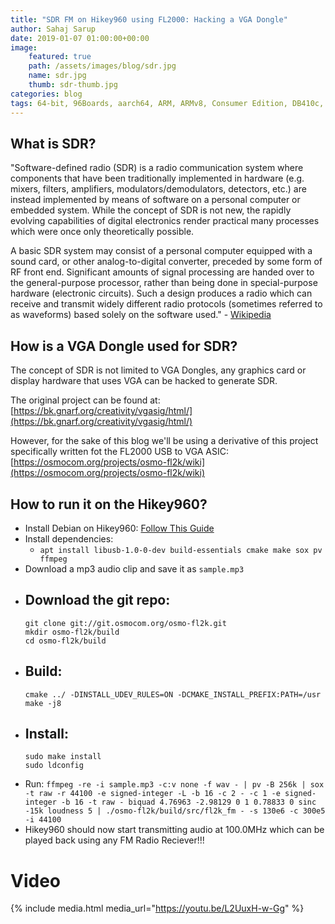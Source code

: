 ```yaml
---
title: "SDR FM on Hikey960 using FL2000: Hacking a VGA Dongle"
author: Sahaj Sarup
date: 2019-01-07 01:00:00+00:00
image:
    featured: true
    path: /assets/images/blog/sdr.jpg
    name: sdr.jpg
    thumb: sdr-thumb.jpg
categories: blog
tags: 64-bit, 96Boards, aarch64, ARM, ARMv8, Consumer Edition, DB410c, dragonboard410c, Linaro, Linux, fedora, arm64, aarch64, rock960, emulation, lakka
---
```


## What is SDR?
"Software-defined radio (SDR) is a radio communication system where components that have been traditionally implemented in hardware (e.g. mixers, filters, amplifiers, modulators/demodulators, detectors, etc.) are instead implemented by means of software on a personal computer or embedded system. While the concept of SDR is not new, the rapidly evolving capabilities of digital electronics render practical many processes which were once only theoretically possible.

A basic SDR system may consist of a personal computer equipped with a sound card, or other analog-to-digital converter, preceded by some form of RF front end. Significant amounts of signal processing are handed over to the general-purpose processor, rather than being done in special-purpose hardware (electronic circuits). Such a design produces a radio which can receive and transmit widely different radio protocols (sometimes referred to as waveforms) based solely on the software used." - [Wikipedia](https://en.wikipedia.org/wiki/Software-defined_radio)

## How is a VGA Dongle used for SDR?
The concept of SDR is not limited to VGA Dongles, any graphics card or display hardware that uses VGA can be hacked to generate SDR.

The original project can be found at: [https://bk.gnarf.org/creativity/vgasig/html/](https://bk.gnarf.org/creativity/vgasig/html/)

However, for the sake of this blog we'll be using a derivative of this project specifically written fot the FL2000 USB to VGA ASIC: [https://osmocom.org/projects/osmo-fl2k/wiki](https://osmocom.org/projects/osmo-fl2k/wiki)

## How to run it on the Hikey960?
- Install Debian on Hikey960: [Follow This Guide](https://www.96boards.org/documentation/consumer/hikey/hikey960/downloads/Debian.md.html)
- Install dependencies:
    - `apt install libusb-1.0-0-dev build-essentials cmake make sox pv ffmpeg`
- Download a mp3 audio clip and save it as `sample.mp3`
- Download the git repo:
    - 
    ```
    git clone git://git.osmocom.org/osmo-fl2k.git
    mkdir osmo-fl2k/build
    cd osmo-fl2k/build
    ```
- Build:
    - 
    ```
    cmake ../ -DINSTALL_UDEV_RULES=ON -DCMAKE_INSTALL_PREFIX:PATH=/usr
    make -j8
    ```
- Install:
    - 
    ```
    sudo make install
    sudo ldconfig
    ```
- Run: `ffmpeg -re -i sample.mp3 -c:v none -f wav - | pv -B 256k | sox -t raw -r 44100 -e signed-integer -L -b 16 -c 2 - -c 1 -e signed-integer -b 16 -t raw - biquad 4.76963 -2.98129 0 1 0.78833 0 sinc -15k loudness 5 | ./osmo-fl2k/build/src/fl2k_fm - -s 130e6 -c 300e5 -i 44100`
- Hikey960 should now start transmitting audio at 100.0MHz which can be played back using any FM Radio Reciever!!!

# Video

{% include media.html media_url="https://youtu.be/L2UuxH-w-Gg" %}